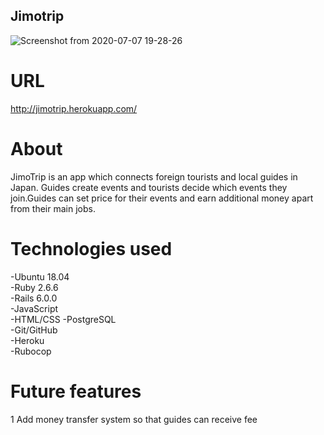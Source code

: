 ## Jimotrip

![Screenshot from 2020-07-07 19-28-26](https://user-images.githubusercontent.com/10365357/86768232-2d850900-c088-11ea-8a9a-577d48f6cff7.png)

# URL
http://jimotrip.herokuapp.com/

# About
JimoTrip is an app which connects foreign tourists and local guides in Japan. Guides create events and tourists decide which events they join.Guides can set price for their events and earn additional money apart from their main jobs.

# Technologies used
-Ubuntu 18.04  
-Ruby 2.6.6  
-Rails 6.0.0  
-JavaScript  
-HTML/CSS 
-PostgreSQL  
-Git/GitHub  
-Heroku  
-Rubocop

# Future features
1 Add money transfer system so that guides can receive fee
